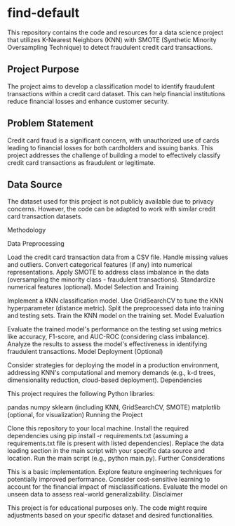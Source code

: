 # find-default
This repository contains the code and resources for a data science project that utilizes K-Nearest Neighbors (KNN) with SMOTE (Synthetic Minority Oversampling Technique) to detect fraudulent credit card transactions.

## Project Purpose

The project aims to develop a classification model to identify fraudulent transactions within a credit card dataset. This can help financial institutions reduce financial losses and enhance customer security.

## Problem Statement

Credit card fraud is a significant concern, with unauthorized use of cards leading to financial losses for both cardholders and issuing banks. This project addresses the challenge of building a model to effectively classify credit card transactions as fraudulent or legitimate.

## Data Source

The dataset used for this project is not publicly available due to privacy concerns. However, the code can be adapted to work with similar credit card transaction datasets.

Methodology

Data Preprocessing

Load the credit card transaction data from a CSV file.
Handle missing values and outliers.
Convert categorical features (if any) into numerical representations.
Apply SMOTE to address class imbalance in the data (oversampling the minority class - fraudulent transactions).
Standardize numerical features (optional).
Model Selection and Training

Implement a KNN classification model.
Use GridSearchCV to tune the KNN hyperparameter (distance metric).
Split the preprocessed data into training and testing sets.
Train the KNN model on the training set.
Model Evaluation

Evaluate the trained model's performance on the testing set using metrics like accuracy, F1-score, and AUC-ROC (considering class imbalance).
Analyze the results to assess the model's effectiveness in identifying fraudulent transactions.
Model Deployment (Optional)

Consider strategies for deploying the model in a production environment, addressing KNN's computational and memory demands (e.g., k-d trees, dimensionality reduction, cloud-based deployment).
Dependencies

This project requires the following Python libraries:

pandas
numpy
sklearn (including KNN, GridSearchCV, SMOTE)
matplotlib (optional, for visualization)
Running the Project

Clone this repository to your local machine.
Install the required dependencies using pip install -r requirements.txt (assuming a requirements.txt file is present with listed dependencies).
Replace the data loading section in the main script with your specific data source and location.
Run the main script (e.g., python main.py).
Further Considerations

This is a basic implementation. Explore feature engineering techniques for potentially improved performance.
Consider cost-sensitive learning to account for the financial impact of misclassifications.
Evaluate the model on unseen data to assess real-world generalizability.
Disclaimer

This project is for educational purposes only. The code might require adjustments based on your specific dataset and desired functionalities.
